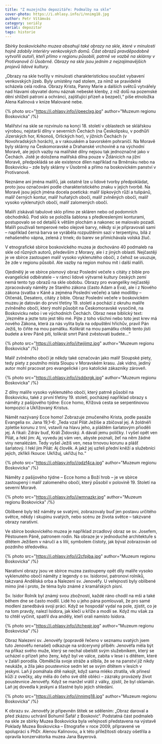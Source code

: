```yaml
---
title: "Z muzejního depozitáře: Podmalby na skle"
cover-photo: https://i.ohlasy.info/i/nnimg18.jpg
author: Petr Vítámvás
category: seriály
serial: depozitar
tags: historie
---
```


*Sbírky boskovického muzea obsahují také obrazy na skle, které v minulosti hojně zdobily interiéry venkovských domů. Část obrazů pravděpodobně vytvořili autoři, kteří přímo v regionu působili, patrně ve vazbě na sklárny v Protivanově či Úsobrně. Obrazy na skle jsou jedním z nejzajímavějších projevů lidové kultury.*

„Obrazy na skle tvořily v minulosti charakteristickou součást vybavení venkovských jizeb. Byly umístěny nad stolem, za nímž se pravidelně scházela celá rodina. Obrazy Krista, Panny Marie a dalších světců vytvářely nad hlavami obyvatel domu náznak nebeské klenby, z níž dolů na pozemské dění shlíželi patroni a ochránci, zajišťující přízeň a bezpečí,“ píše etnoložka Alena Kalinová v knize Malované nebe.

{% photo src="https://i.ohlasy.info/i/peeclxg.jpg" author="Muzeum regionu Boskovicka" /%}

Malířství na skle se rozvinulo na konci 18. století v oblastech se sklářskou výrobou, nejstarší dílny v severních Čechách (na Českolipsku, v podhůří Jizerských hor, Krkonoš, Orlických hor), v jižních Čechách (v Novohradských horách), a v rakouském a bavorském pohraničí. Na Moravě byly sklárny na Českomoravské a Drahanské vrchovině a na východní Moravě, ale jejich vazby na malířské dílny nejsou tak jednoznačné jako v Čechách. Jistě je doložena malířská dílna pouze v Ždánicích na jižní Moravě, předpokládá se ale existence dílen například na Brněnsku nebo na Boskovicku – zde byly sklárny v Úsobrně a přímo na boskovickém panství v Protivanově.

Neznáme ani jména malířů, jak ostatně lze u lidové tvorby předpokládat, proto jsou označováni podle charakteristického znaku v jejich tvorbě. Na Moravě jsou jejich jména docela poetická: malíř šípkových růží a tulipánů, malíř černých kontur, malíř huňatých obočí, malíř zvlněných obočí, malíř vysoko vyklenutých obočí, malíř zalomených obočí.

Malíři získávali tabulové sklo přímo ze skláren nebo od podomních obchodníků. Pod sklo se položila šablona s předkreslenými konturami, postupovalo se od detailů k větším plochám a nakonec se malovalo pozadí. Malíři používali temperové nebo olejové barvy, někdy si je připravovali sami – například černá barva se vyráběla rozpuštěním sazí v terpentýnu, bílá z nehašeného vápna, zelená z trnek; do barev se přimíchávala volská žluč.

V etnografické sbírce boskovického muzea je dochováno 40 podmaleb na skle od různých autorů, především z Moravy, ale i z jiných oblastí. Nejčastěji je ve sbírce zastoupen malíř vysoko vyklenutého obočí, z čehož se usuzuje, že zde v regionu působil. Ale vazby na region mohou mít i další malíři.

Ojedinělý je ve sbírce písmový obraz Poslední večeře s citáty z bible pro evangelické odběratele – v rámci lidové výtvarné kultury českých zemí nemá tento typ obrazů na skle obdobu. Obrazy pro evangelíky nejčastěji zpracovávaly náměty ze Starého zákona (často Adam a Eva), ale i z Nového zákona (svatba v Káně a zejména Poslední večeře) a také modlitby – Otčenáš, Desatero, citáty z bible. Obraz Poslední večeře v boskovickém muzeu je datován do první třetiny 19. století a pochází z okruhu malíře zvlněného obočí, který mohl působit na Českomoravské vysočině, na Boskovicku nebo i ve východních Čechách. Obraz nese biblický text: „Vezměte a jezte toto jest tělo mé. Pijte z toho všichni nebo toto jest krev má nového Zákona, která za nás vylita byla na odpuštění hříchův, pravil Pán Ježíš, to čiňte na mou památku. Kolikrát na mou památku chléb tento jísti budete a krev Páně píti, tolikrát smrt Páně zvěstovati budete…“ 

{% photo src="https://i.ohlasy.info/i/twjiimz.jpg" author="Muzeum regionu Boskovicka" /%}

Malíř zvlněného obočí je někdy také označován jako malíř Sloupské piety, tedy piety z poutního místa Sloupu v Moravském krasu. Jak vidno, jediný autor mohl pracovat pro evangelické i pro katolické zákazníky zároveň.

{% photo src="https://i.ohlasy.info/i/sddxrgk.jpg" author="Muzeum regionu Boskovicka" /%}

Z dílny malíře vysoko vyklenutého obočí, který patrně působil na Boskovicku, také z první třetiny 19. století, pocházejí například obrazy s náměty z pašijového týdne: Ecce homo, Křížová cesta se serpentinovou kompozicí a Ukřižovaný Kristus.

Námět nazývaný Ecce homo! Zobrazuje zmučeného Krista, podle pasáže Evangelia sv. Jana 19,1–6: „Teda vzal Pilát Ježíše a zbičoval jej. A žoldnéři zpletše korunu z trní, vstavili na hlavu jeho, a pláštěm šarlatovým přioděli jej. A říkali: Zdráv buď, Králi Židovský. A dávali jemu políčky. I vyšel opět ven Pilát, a řekl jim: Aj, vyvedu jej vám ven, abyste poznali, žeť na něm žádné viny nenalézám. Tedy vyšel Ježíš ven, nesa trnovou korunu a plášť šarlatový. I řekl jim Pilát: Aj člověk. A jakž jej uzřeli přední kněží a služebníci jejich, zkřikli řkouce: Ukřižuj, ukřižuj ho.“

{% photo src="https://i.ohlasy.info/i/qdzf4ca.jpg" author="Muzeum regionu Boskovicka" /%}

Náměty z pašijového týdne – Ecce homo a Boží hrob – je ve sbírce zastoupený i malíř zalomeného obočí, který působil v polovině 19. Století na severní Moravě.

{% photo src="https://i.ohlasy.info/i/wmnazkr.jpg" author="Muzeum regionu Boskovicka" /%}

Oblíbené byly též náměty se svatými, zobrazovaly buď jen postavu určitého světce, někdy i skupinu svatých, nebo scénu ze života světce – takzvané obrazy narativní.

Ve sbírce boskovického muzea je například zrcadlový obraz se sv. Josefem, Pěstounem Páně, patronem rodin. Na obraze je v jednoduché architektuře s dítětem Ježíšem v náručí a s lilií, symbolem čistoty, jak býval zobrazován od pozdního středověku.

{% photo src="https://i.ohlasy.info/i/2cfpjba.jpg" author="Muzeum regionu Boskovicka" /%}

Narativní obrazy jsou ve sbírce muzea zastoupeny opět díly malíře vysoko vyklenutého obočí náměty z legendy o sv. Isidorovi, patronovi rolníků, takzvaná Andělská orba a Nalezení sv. Jenovéfy. U veřejnosti byly oblíbené mimo jiné i proto, že téma bylo známé z kramářských písní.

Sv. Isidor Rolník byl známý svou zbožností, každé ráno chodil na mši a také během dne se často modlil. Lidé ho u jeho pána pomlouvali, že pro samé modlení zanedbává svoji práci. Když se hospodář vydal na pole, zjistit, co je na tom pravdy, nalezl Isidora, jak klečí u kříže a modlí se. Když mu však za to chtěl vyčinit, spatřil dva anděly, kteří orali namísto Isidora.

{% photo src="https://i.ohlasy.info/i/tcheqjr.jpg" author="Muzeum regionu Boskovicka" /%}

Obraz Nalezení sv. Jenovéfy (popravdě řečeno v seznamu svatých jsem tuto Jenovéfu nenašel) odkazuje na srdceryvný příběh: Jenovéfa měla být na příkaz svého muže, který se nechal obelstít svým služebníkem, který se ucházel o přízeň jeho ženy, když byl ve válce, zabita v lese i s dítětem, které v žaláři porodila. Obměkčila svoje stráže a slíbila, že se na panství již nikdy neukáže, a žila jako poustevnice sedm let se svým dítětem v lesích v jeskyni. Laň jí pomáhala dítě nakojit, když sama mléko ztratila, vlk přinesl kůži z ovečky, aby měla do čeho své dítě obléci – zázraky provázely život poustevnice Jenovéfy. Když se manžel vrátil z války, zjistil, že byl oklamán. Laň jej dovedla k jeskyni a šťastné bylo jejich shledání.

{% photo src="https://i.ohlasy.info/i/nnimg18.jpg" author="Muzeum regionu Boskovicka" /%}

K obrazu sv. Jenovéfy je připevněn štítek se sdělením: „Obraz daroval a před zkázou uchránil Bohumil Šafář z Boskovic“. Podstatná část podmaleb na skle ze sbírky Muzea Boskovicka byla veřejnosti představena na výstavě Poklady Muzea Boskovicka – Etnografie v roce 2009, připravené ve spolupráci s PhDr. Alenou Kalinovou, a k této příležitosti obrazy ošetřila a opravila konzervátorka muzea Jana Bayerová.
